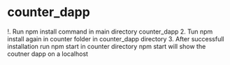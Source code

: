 # counter_dapp
!. Run npm install command in main directory counter_dapp 
2. Tun npm install again in counter folder in counter_dapp directory
3. After successfull installation run npm start in counter directory 
npm start will show the coutner dapp on a localhost
